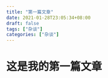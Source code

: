 ```yaml
---
title: "第一篇文章"
date: 2021-01-28T23:05:34+08:00
draft: false
tags: ["杂谈"]
categories: ["杂谈"]
---
```


# 这是我的第一篇文章
